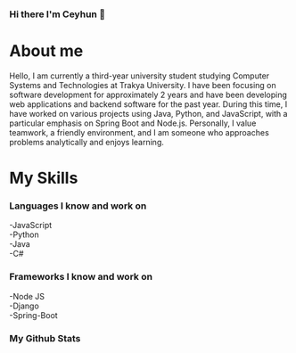 ### Hi there I'm Ceyhun 👋

# About me
Hello, I am currently a third-year university student studying Computer Systems and Technologies at Trakya University. I have been focusing on software development for approximately 2 years and have been developing web applications and backend software for the past year. During this time, I have worked on various projects using Java, Python, and JavaScript, with a particular emphasis on Spring Boot and Node.js. Personally, I value teamwork, a friendly environment, and I am someone who approaches problems analytically and enjoys learning.


<h1>My Skills</h1>
<h3>Languages I know and work on</h3>
-JavaScript<br>
-Python<br>
-Java<br>
-C#<br>
  
<h3>Frameworks I know and work on</h3>
-Node JS<br>
-Django<br>
-Spring-Boot<br>

<h3>My Github Stats</h3><br>


